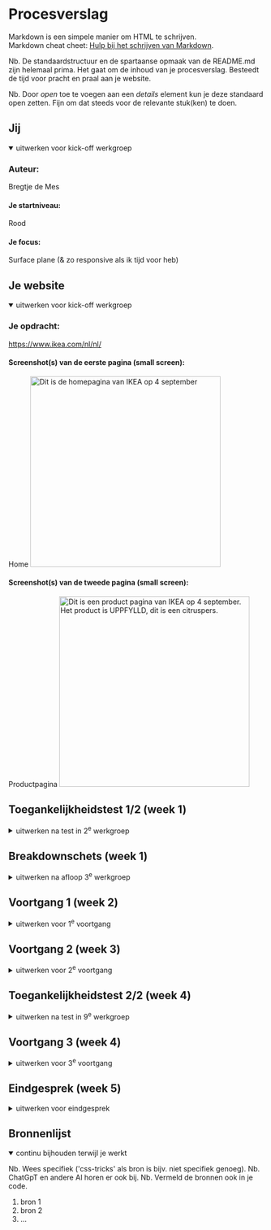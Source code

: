 # Procesverslag
Markdown is een simpele manier om HTML te schrijven.  
Markdown cheat cheet: [Hulp bij het schrijven van Markdown](https://github.com/adam-p/markdown-here/wiki/Markdown-Cheatsheet).

Nb. De standaardstructuur en de spartaanse opmaak van de README.md zijn helemaal prima. Het gaat om de inhoud van je procesverslag. Besteedt de tijd voor pracht en praal aan je website.

Nb. Door *open* toe te voegen aan een *details* element kun je deze standaard open zetten. Fijn om dat steeds voor de relevante stuk(ken) te doen.





## Jij

<details open>
  <summary>uitwerken voor kick-off werkgroep</summary>

  ### Auteur:
  Bregtje de Mes

  #### Je startniveau:
  Rood

  #### Je focus:
  Surface plane (& zo responsive als ik tijd voor heb)
 
</details>





## Je website

<details open>
  <summary>uitwerken voor kick-off werkgroep</summary>

  ### Je opdracht:
  https://www.ikea.com/nl/nl/

  #### Screenshot(s) van de eerste pagina (small screen): 
  Home
  <img src="readme-images/Homepagina-IKEA.png" width="375px" alt="Dit is de homepagina van IKEA op 4 september">

  #### Screenshot(s) van de tweede pagina (small screen):
  Productpagina 
  <img src="readme-images/Productpagina-IKEA.png" width="375px" alt="Dit is een product pagina van IKEA op 4 september. Het product is UPPFYLLD, dit is een citruspers.">
 
</details>



## Toegankelijkheidstest 1/2 (week 1)

<details>
  <summary>uitwerken na test in 2<sup>e</sup> werkgroep</summary>

  ### Bevindingen
  Lijst met je bevindingen die in de test naar voren kwamen:

  - Wanneer je door de website tabt begint hij met de header. Dit is wel even door klikken tot je eindelijk bij de main content bent. Wat ook een nadeel is dat hij bij de zoekbalk alles meteen uitklapt waardoor je eerst een aantal voorgestelde zoekopdrachten moet door klikken tot je verder kan.

  - Bij sommige afbeeldingen mist de alt tekst. bij de producten hebben ze wel goed de alt tekst in gevult maar bij voor hun wat minder belangrijke afbeeldingen mist deze tekst soms.

  - Bij de meer lezen links wordt niet uitgelegd waar je meer over kan lezen. 

  - De home pagina heeft geen H1, de zin die je zou verwachten als h1 is als h3 in de html in gezet. Het is wel een zin die niet echt uitlegd waar de pagina overgaat dus het is niet echt h1 materiaal. Hier moet een onzichtbare betere variant voor komen.

  - In de website word op sommige plekken gebruik gemaakt van span ipv button. Het zijn dan elementen die eigenlijk een button hadden moeten zijn.

  - De IKEA site heeft geen dark mode.


</details>



## Breakdownschets (week 1)

<details>
  <summary>uitwerken na afloop 3<sup>e</sup> werkgroep</summary>

  ### de hele pagina: 
  <img src="readme-images/Home indeling.png" width="375px" alt="breakdown van de hele homepagina een paar stukken zijn rood gekleurd, deze ga ik niet uitwerken.">

  ### dynamisch deel (bijv menu): 
  <img src="readme-images/dummy-plaatje.jpg" width="375px" alt="breakdown van een dynamisch deel">

  ### wellicht nog een dynamisch deel (bijv filter): 
  <img src="readme-images/dummy-plaatje.jpg" width="375px" alt="breakdown van nog een dynamisch deel">

</details>





## Voortgang 1 (week 2)

<details>
  <summary>uitwerken voor 1<sup>e</sup> voortgang</summary>

  ### Stand van zaken
  hier dit ging goed & dit was lastig (neem ook screenshots op van delen van je website en code)


  ### Agenda voor meeting
  samen met je groepje opstellen

  | Bregtje            | Fleur              | Kenza              | Stella             |
  | ---                | ---                | ---                | ---                |
  | html checken (div) | Javascript         |                    |  uploaden github   |   
  | Hover werkt niet   |                    |                    |  html/css checken  |
  | Webkit scrollbar   |                    |                    |  flexbox           |            


  ### Verslag van meeting
  hier na afloop snel de uitkomsten van de meeting vastleggen

  Mijn punten:
  - div van de punten op de foto's moet button worden. Hier moet je op kunnen klikken.
  - logo in de H1 zetten, dan wordt de alt tekst voor gelezen.
  - Alle links naar de andere pagina die ik maak
  - Menu maken met de oefening
  - in een keer alle foto's 100% width geven. 
  - andere pagina een class geven voor specifieke aanpassingen
  - van niets naar iets kan niet geanimeerd worden dus none naar blok kan niet maar opacity 0 naar 1 kan wel
  - form om zoekveld heen en een button geven
  - nav in header

</details>





## Voortgang 2 (week 3)

<details>
  <summary>uitwerken voor 2<sup>e</sup> voortgang</summary>

  ### Stand van zaken
  hier dit ging goed & dit was lastig (neem ook screenshots op van delen van je website en code)
  Ik heb deze week niet veel tijd gehad om verder te werken aan mijn code. ik heb een aantal van de feedback puntjes kunnen verwerken:
  ik heb de hover puntjes in buttons veranderd zodat het ook een klikbare knop kan worden. Het logo is nu een h1 zodat dit het eerste kopje is dat de screenreader leest. ook heb ik nu de header onderaan de pagina gezet en met flex boven aan gezet. Zo hoeft iemand met een screenreader niet eerste alle links van het menu door te klikken voordat ze bij de main content zijn. 


  ### Agenda voor meeting
  samen met je groepje opstellen

  | Bregtje            | Fleur              | Kenza              | Sanne (deze week)  |
  | ---                | ---                | ---                | ---                |
  |                    | Hamburger menu     |                    |                    |   
  |                    |                    |                    |                    |
  |                    |                    |                    |                    | 


  ### Verslag van meeting
  hier na afloop snel de uitkomsten van de meeting vastleggen

  Er zijn niet veel punten omdat een paar van ons deze week achterlopen.

  - Houd je readme goed bij
  - 


</details>





## Toegankelijkheidstest 2/2 (week 4)

<details>
  <summary>uitwerken na test in 9<sup>e</sup> werkgroep</summary>

  ### Bevindingen
  Lijst met je bevindingen die in de test naar voren kwamen (geef ook aan wat er verbeterd is):

</details>





## Voortgang 3 (week 4)

<details>
  <summary>uitwerken voor 3<sup>e</sup> voortgang</summary>

  ### Stand van zaken
  hier dit ging goed & dit was lastig (neem ook screenshots op van delen van je website en code)


  ### Agenda voor meeting
  samen met je groepje opstellen

  | Bregtje            | Fleur              | Kenza              | Sara (deze week)   |
  | ---                | ---                | ---                | ---                |
  | flex vs. grid      | Github             |                    | Form errors        |
  | flex equal col     | HTML check         |                    | HTML check         |
  | js fout            |                    |                    |                    |
  | geen img op github |                    |                    |                    | 
  | hoe lang alt tekst |                    |                    |                    | 
  | voor screenreader? |                    |                    |                    | 
  


  ### Verslag van meeting
  hier na afloop snel de uitkomsten van de meeting vastleggen

  - punt 1
  - punt 2
  - nog een punt
  - ...

</details>





## Eindgesprek (week 5)

<details>
  <summary>uitwerken voor eindgesprek</summary>

  ### Je uitkomst - karakteristiek screenshots:
  <img src="readme-images/dummy-plaatje.jpg" width="375px" alt="uitomst opdracht 1">


  ### Dit ging goed/Heb ik geleerd: 
  Korte omschrijving met plaatjes

  <img src="readme-images/dummy-plaatje.jpg" width="375px" alt="top">


  ### Dit was lastig/Is niet gelukt:
  Korte omschrijving met plaatjes

  <img src="readme-images/dummy-plaatje.jpg" width="375px" alt="bummer">
</details>





## Bronnenlijst

<details open>
  <summary>continu bijhouden terwijl je werkt</summary>

  Nb. Wees specifiek ('css-tricks' als bron is bijv. niet specifiek genoeg). 
  Nb. ChatGpT en andere AI horen er ook bij.
  Nb. Vermeld de bronnen ook in je code.

  1. bron 1
  2. bron 2
  3. ...

</details>